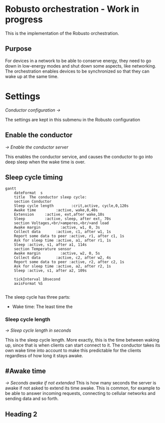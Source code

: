 # Robusto orchestration - Work in progress
This is the implementation of the Robusto orchestration.
## Purpose
For devices in a network to be able to conserve energy, they need to go down in low-energy modes and shut down some aspects, like networking.<br />
The orchestration enables devices to be synchronized so that they can wake up at the same time.
# Settings
_Conductor configuration ->_

The settings are kept in this submenu in the Robusto configuration
## Enable the conductor
_-> Enable the conductor server_

This enables the conductor service, and causes the conductor to go into deep sleep when the wake time is over. 
## Sleep cycle timing

```mermaid
gantt
    dateFormat  s
    title  The conductor sleep cycle:    
    section Conductor  
    Sleep cycle length        :crit,active, cycle,0,120s
    Awake time         :active, wake,0,40s
    Extension     :active, ext,after wake,10s
    Sleep         :active, sleep, after ext, 70s
    section Voltages,<br/>amperes,<br/>and load
    Awake margin         :active, w1, 0, 3s
    Collect data       :active, c1, after w1, 1s
    Report some data to peer :active, r1, after c1, 1s
    Ask for sleep time :active, a1, after r1, 1s
    Sleep :active, s1, after a1, 114s
    section Temperature sensor
    Awake margin         :active, w2, 0, 5s
    Collect data       :active, c2, after w2, 4s
    Report some data to peer :active, r2, after c2, 1s
    Ask for sleep time :active, a2, after r2, 1s
    Sleep :active, s1, after a2, 109s
    
    tickInterval 10second
    axisFormat %S
    
``````
The sleep cycle has three parts:
* Wake time: The least time the
### Sleep cycle length
_-> Sleep cycle length in seconds_

This is the sleep cycle length. More exactly, this is the time between waking up, since that is when clients can start connect to it. The conductor takes its own wake time into account to make this predictable for the clients regardless of how long it stays awake.

## #Awake time
_-> Seconds awake if not extended_
This is how many seconds the server is awake if not asked to extend its time awake. This is common, for example to be able to answer incoming requests, connecting to cellular networks and sending data and so forth. 

## Heading 2